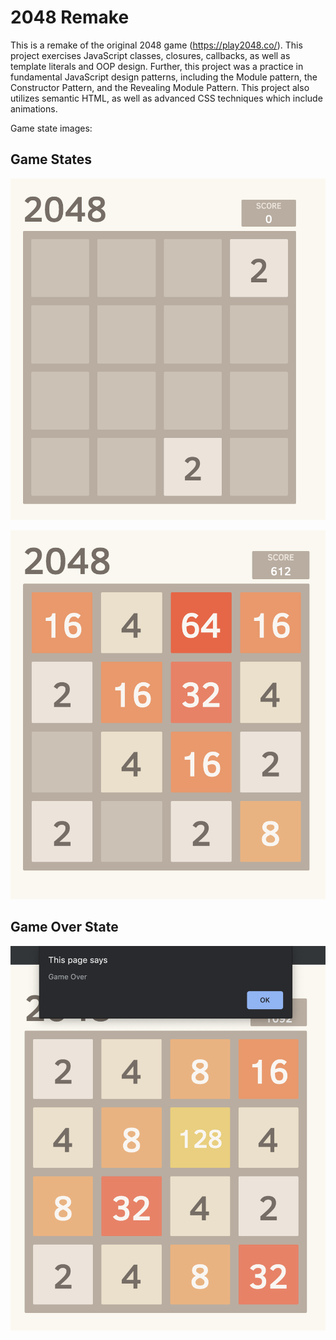 # 2048 Remake

This is a remake of the original 2048 game (https://play2048.co/). This project exercises JavaScript classes, closures, callbacks, as well as template literals and OOP design. Further, this project was a practice in fundamental JavaScript design patterns, including the Module pattern, the Constructor Pattern, and the Revealing Module Pattern. This project also utilizes semantic HTML, as well as advanced CSS techniques which include animations. 

Game state images: 

## Game States 

![Image Of Game](res/1.png)

![Image Of Game](res/2.png)

## Game Over State

![Image Of Game](res/3.png)
